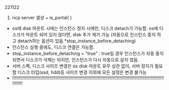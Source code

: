 221122



1. ncp server 샐성 + is_portal(          )
-  os에 disk 마운트 시에는 인스턴스 정지 시에만, 디스크 detach가 가능함. os에 디스크가 마운트 되어 있지 않다면, disk 추가 제거 가능 (자동으로 인스턴스 중지 하고 detach하는 옵션이 있음.*stop_instance_before_detaching)
-  인스턴스 실행 중에도, 디스크 연결은 가능함.
-  stop_instance_before_detaching = "true" : true일 경우 인스턴스가 자동 중지 되면서 디스크가 삭제는 되지만, 인스턴스가 다시 자동으로 살지 않음.
-  서버 스펙, 디스크 사이즈 변경은 os disk 마운트 유무 상관 없이, 서버 정지가 필요함 디스크 타입(ssd, hdd)등 사이즈 변경 이외에 모든 설정은 변경 불가능
-  !!!!!!!!!!!!!!!!!!!!!!!!!!!!!!!!!!!!!!!!!!!!!!!!!!!!!!!!!!!!!!!!!!!!!!!!!!!!!!!!!!!!!!!!!!!!!!!!!!!!!!!!!!!!!!!!!!!!!!!!!!!!!!!
